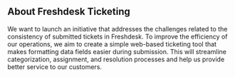## About Freshdesk Ticketing

We want to launch an initiative that addresses the challenges related to the consistency of submitted tickets in Freshdesk.
To improve the efficiency of our operations, we aim to create a simple web-based ticketing tool that makes formatting data fields easier during submission.
This will streamline categorization, assignment, and resolution processes and help us provide better service to our customers.

